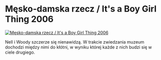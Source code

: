 Męsko-damska rzecz / It's a Boy Girl Thing 2006 
=============
[![Męsko-damska rzecz / It's a Boy Girl Thing 2006 ](http://vidos.pl/images/player.gif)](http://vidos.pl/mesko-damska-rzecz-it-s-a-boy-girl-thing-2006)

 Nell i Woody szczerze się nienawidzą. W trakcie zwiedzania muzeum dochodzi między nimi do kłótni, w wyniku której każde z nich budzi się w ciele drugiego.
